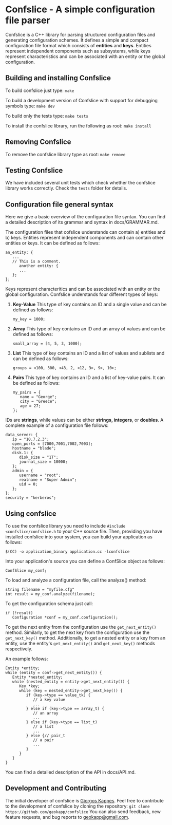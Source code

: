 Confslice - A simple configuration file parser
==============================================

Confslice is a C++ library for parsing structured configuration files 
and generating configuration schemes. It defines a simple and compact
configuration file format which consists of **entities** and **keys**. Entities
represent independent components such as subsystems, while keys represent
characteristics and can be associated with an entity or the global 
configuration. 


Building and installing Confslice
---------------------------------

To build confslice just type:
   `make`

To build a development version of Confslice with support for debugging 
symbols type:
   `make dev`

To build only the tests type:
   `make tests`

To install the confslice library, run the following as root:
   `make install`
	

Removing Confslice
------------------

To remove the confslice library type as root:
   `make remove`


Testing Confslice
-----------------

We have included several unit tests which check whether the confslice library
works correctly. Check the `tests` folder for details.


Configuration file general syntax
---------------------------------

Here we give a basic overview of the configuration file syntax. You can find
a detailed description of its grammar and syntax in docs/GRAMMAR.md.

The configuration files that cofslice understands can contain a) entities and
b) keys. Entities represent independent components and can contain other entities
or keys. It can be defined as follows:


```
an_entity: {
   ...
   // This is a comment.
      another entity: {
      ...
   };
};
```

Keys represent characteritics and can be associated with an entity or the 
global configuration. Confslice understands four different types of keys:

1. **Key-Value**
   This type of key contains an ID and a single value and can be defined as 
   follows:

   `my_key = 1000;`

2. **Array**
   This type of key contains an ID and an array of values and can be defined 
   as follows:

   `small_array = [4, 5, 3, 1000];`

3. **List**
   This type of key contains an ID and a list of values and sublists and can 
   be defined as follows:

   `groups = <100, 300, <43, 2, <12, 3>, 9>, 10>;`

4. **Pairs**
   This type of key contains an ID and a list of key-value pairs. It can be 
   defined as follows:

   ```
   my_pairs = {
      name = "George";
      city = "Greece";
      age = 27;
   };
   ````

IDs are **strings**, while values can be either **strings, integers**, or **doubles**. 
A complete example of a configuration file follows:

```
data_server: {
   ip = "10.7.2.3";
   open_ports = [7000,7001,7002,7003];
   hostname = "blade";
   disk.1: {
      disk_size = "1T";
      journal_size = 10000;
   };
   admin = {
      username = "root";
      realname = "Super Admin";
      uid = 0;
   };
};
security = "kerberos";
```


Using confslice
---------------

To use the confslice library you need to include `#include <confslice/confslice.h`
to your C++ source file. Then, providing you have installed confslice into your 
system, you can build your application as follows:
   
   `$(CC) -o application_binary application.cc -lconfslice`

Into your application's source you can define a ConfSlice object as follows:

   `ConfSlice my_conf;`

To load and analyze a configuration file, call the analyze() method:

   ```
   string filename = "myfile.cfg"
   int result = my_conf.analyze(filename);
   ```

To get the configuration schema just call:

   ```
   if (!result)
      Configuration *conf = my_conf.configuration();
   ```

To get the next entity from the configuration use the `get_next_entity()`
method. Similarly, to get the next key from the configuration use the `get_next_key()`
method. Additionally, to get a nested entity or a key from an entity, use the entity's
`get_next_entity()` and `get_next_key()` methods respectively.

An example follows:
   
   ```
   Entity *entity;
   while (entity = conf->get_next_entity()) {
      Entity *nested_entity;
      while (nested_entity = entity->get_next_entity()) {
         Key *key;
         while (key = nested_entity->get_next_key()) {
            if (key->type == value_tk) {
               // a key value
               ...
            } else if (key->type == array_t) {
               // an array
               ...
            } else if (key->type == list_t)
               // a list
               ...
            } else {// pair_t
               // a pair
               ...
            }
         }
      }
   }
   ```

You can find a detailed description of the API in docs/API.md.

Development and Contributing
----------------------------

The initial developer of confslice is [Giorgos Kappes](http://cs.uoi.gr/~gkappes). Feel free to contribute to
the development of confslice by cloning the repository: 
`git clone https://github.com/geokapp/confslice`
You can also send feedback, new feature requests, and bug reports to 
<geokapp@gmail.com>.
